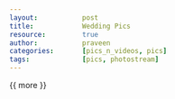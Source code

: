 ```yaml
---
layout:           post
title:            Wedding Pics
resource:         true
author:           praveen
categories:       [pics_n_videos, pics]
tags:             [pics, photostream]
---
```


{{ more }}

<div style="margin:auto; max-width:700px;">
    <div id="flickr_gal_wedding"></div>
</div>

<link href="/js/nanoGallery/css/nanogallery.min.css" rel="stylesheet" type="text/css">
<link href="/js/nanoGallery/css/themes/clean/nanogallery_clean.min.css" rel="stylesheet" type="text/css">
<link href="/js/nanoGallery/css/themes/light/nanogallery_light.min.css" rel="stylesheet" type="text/css">

<script type="text/javascript" src="/js/nanoGallery/third.party/jquery-1.7.1.min.js"></script>
<script type="text/javascript" src="/js/nanoGallery/third.party/transit/jquery.transit.min.js"></script>
<script type="text/javascript" src="/js/nanoGallery/third.party/imagesloaded/imagesloaded.pkgd.min.js"></script>
<script type="text/javascript" src="/js/nanoGallery/jquery.nanogallery.min.js"></script>
<script type="text/javascript">
    jQuery("#flickr_gal_wedding").nanoGallery({
        userID: '65476175@N02',
        photoset: '72157647178618969',
        kind: 'flickr',
        thumbnailWidth: 'auto',
        thumbnailHeight: 180,
        viewerDisplayLogo: false,
        locationHash: false,
        //thumbnailDisplayInterval: 0,
        //thumbnailDisplayTransition: false,
        thumbnailHoverEffect: [{'name':'imageScale150','duration':300},{'name':'borderDarker'}],
        thumbnailLabel: {display:false, position:'onBottom', descriptionMaxLength:20, size:'9px' },
        theme: 'light',
        colorScheme: 'light'
    });
</script>


